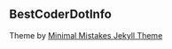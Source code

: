 BestCoderDotInfo
---

Theme by [Minimal Mistakes Jekyll Theme](https://mmistakes.github.io/minimal-mistakes/)
